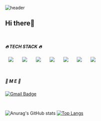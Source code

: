 ![header](https://capsule-render.vercel.app/api?type=transparent&color=auto&height=80&animation=twinkling&fontColor=9999FF&fontSize=40&text=Yeojin's_GItHub)

<h2 align="left">Hi there👋</h1>

[comment]: <> (<h3 align="left">I want to grow as a Software developer who is good at 'design', presents optimal solution according to requirements, and develops efficiently.</h3>)

[comment]: <> (- 🌱 I’m currently learning **Java, Spring Boot, JPA, MVC**)

[comment]: <> (- 📝 I regularly write articles on [http://msj0319.github.io]&#40;http://msj0319.github.io&#41;)

[comment]: <> (- 📫 How to reach me **gaeddongie13@gmail.com**)

<br/>
<h5 align="left">🔥 TECH STACK 🔥</h5>
<p>
<img src="https://img.shields.io/badge/IntelliJ IDEA-000000?style=flat-square&logo=IntelliJ IDEA&logoColor=white" style="height : auto; margin-left : 10px; margin-right : 10px;"/></a>&nbsp;
<img src="https://img.shields.io/badge/Java-007396?style=flat-square&logo=Java&logoColor=white" style="height : auto; margin-left : 10px; margin-right : 10px;"/></a>&nbsp;
<img src="https://img.shields.io/badge/Spring Boot-6DB33F?style=flat-square&logo=Spring&logoColor=white" style="height : auto; margin-left : 10px; margin-right : 10px;"/></a>&nbsp;
<img src="https://img.shields.io/badge/MariaDB-003545?style=flat-square&logo=MariaDB&logoColor=white" style="height : auto; margin-left : 10px; margin-right : 10px;"/></a>&nbsp;
<img src="https://img.shields.io/badge/MySQL-4479A1?style=flat-square&logo=MySQL&logoColor=white" style="height : auto; margin-left : 10px; margin-right : 10px;"/></a>&nbsp;
<img src="https://img.shields.io/badge/Docker-2496ED?style=flat-square&logo=Docker&logoColor=white" style="height : auto; margin-left : 10px; margin-right : 10px;"/></a>&nbsp;
<img src="https://img.shields.io/badge/Amazon AWS-232F3E?style=flat-square&logo=Amazon AWS&logoColor=white" style="height : auto; margin-left : 10px; margin-right : 10px;"/></a>&nbsp;
</p>

<br/>
<h5 align="left">🌈 M E 🌈</h5>
<div align=left>

[![Gmail Badge](https://img.shields.io/badge/yjyoon2107@naver.com-2db400?style=flat-square&logo=Gmail&logoColor=white&link=mailto:yjyoon2107@naver.com)](mailto:yjyoon2107@naver.com)
</div>
<br/>
<div align=left>

![Anurag's GitHub stats](https://github-readme-stats.vercel.app/api?username=Younyeojin&show_icons=true&theme=vue)
[![Top Langs](https://github-readme-stats.vercel.app/api/top-langs/?username=Younyeojin&layout=compact)](https://github.com/Younyeojin)
</div>

[comment]: <> (<div align=right>)

[comment]: <> ([![Top Langs]&#40;https://github-readme-stats.vercel.app/api/top-langs/?username=Younyeojin&layout=compact&#41;]&#40;https://github.com/Younyeojin&#41;)

[comment]: <> (</div>)